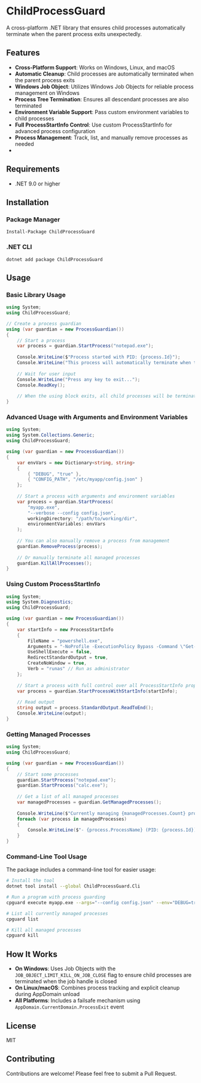# ChildProcessGuard

A cross-platform .NET library that ensures child processes automatically terminate when the parent process exits unexpectedly.

## Features

- **Cross-Platform Support**: Works on Windows, Linux, and macOS
- **Automatic Cleanup**: Child processes are automatically terminated when the parent process exits
- **Windows Job Object**: Utilizes Windows Job Objects for reliable process management on Windows
- **Process Tree Termination**: Ensures all descendant processes are also terminated
- **Environment Variable Support**: Pass custom environment variables to child processes
- **Full ProcessStartInfo Control**: Use custom ProcessStartInfo for advanced process configuration
- **Process Management**: Track, list, and manually remove processes as needed
- 
## Requirements

- .NET 9.0 or higher

## Installation

### Package Manager

```
Install-Package ChildProcessGuard
```

### .NET CLI

```
dotnet add package ChildProcessGuard
```

## Usage

### Basic Library Usage

```csharp
using System;
using ChildProcessGuard;

// Create a process guardian
using (var guardian = new ProcessGuardian())
{
    // Start a process
    var process = guardian.StartProcess("notepad.exe");
    
    Console.WriteLine($"Process started with PID: {process.Id}");
    Console.WriteLine("This process will automatically terminate when the application exits.");
    
    // Wait for user input
    Console.WriteLine("Press any key to exit...");
    Console.ReadKey();
    
    // When the using block exits, all child processes will be terminated
}
```

### Advanced Usage with Arguments and Environment Variables

```csharp
using System;
using System.Collections.Generic;
using ChildProcessGuard;

using (var guardian = new ProcessGuardian())
{
    var envVars = new Dictionary<string, string>
    {
        { "DEBUG", "true" },
        { "CONFIG_PATH", "/etc/myapp/config.json" }
    };
    
    // Start a process with arguments and environment variables
    var process = guardian.StartProcess(
        "myapp.exe", 
        "--verbose --config config.json", 
        workingDirectory: "/path/to/working/dir",
        environmentVariables: envVars
    );
    
    // You can also manually remove a process from management
    guardian.RemoveProcess(process);
    
    // Or manually terminate all managed processes
    guardian.KillAllProcesses();
}
```

### Using Custom ProcessStartInfo

```csharp
using System;
using System.Diagnostics;
using ChildProcessGuard;

using (var guardian = new ProcessGuardian())
{
    var startInfo = new ProcessStartInfo
    {
        FileName = "powershell.exe",
        Arguments = "-NoProfile -ExecutionPolicy Bypass -Command \"Get-Process\"",
        UseShellExecute = false,
        RedirectStandardOutput = true,
        CreateNoWindow = true,
        Verb = "runas" // Run as administrator
    };
    
    // Start a process with full control over all ProcessStartInfo properties
    var process = guardian.StartProcessWithStartInfo(startInfo);
    
    // Read output
    string output = process.StandardOutput.ReadToEnd();
    Console.WriteLine(output);
}
```

### Getting Managed Processes

```csharp
using System;
using ChildProcessGuard;

using (var guardian = new ProcessGuardian())
{
    // Start some processes
    guardian.StartProcess("notepad.exe");
    guardian.StartProcess("calc.exe");
    
    // Get a list of all managed processes
    var managedProcesses = guardian.GetManagedProcesses();
    
    Console.WriteLine($"Currently managing {managedProcesses.Count} processes:");
    foreach (var process in managedProcesses)
    {
        Console.WriteLine($"- {process.ProcessName} (PID: {process.Id})");
    }
}
```

### Command-Line Tool Usage

The package includes a command-line tool for easier usage:

```bash
# Install the tool
dotnet tool install --global ChildProcessGuard.Cli

# Run a program with process guarding
cpguard execute myapp.exe --args="--config config.json" --env="DEBUG=true"

# List all currently managed processes
cpguard list

# Kill all managed processes
cpguard kill
```

## How It Works

- **On Windows**: Uses Job Objects with the `JOB_OBJECT_LIMIT_KILL_ON_JOB_CLOSE` flag to ensure child processes are terminated when the job handle is closed
- **On Linux/macOS**: Combines process tracking and explicit cleanup during AppDomain unload
- **All Platforms**: Includes a failsafe mechanism using `AppDomain.CurrentDomain.ProcessExit` event

## License

MIT

## Contributing

Contributions are welcome! Please feel free to submit a Pull Request.